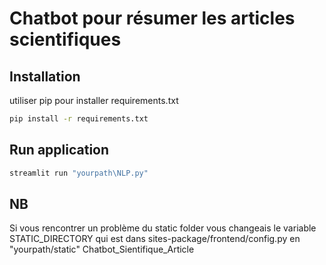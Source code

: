 # Chatbot pour résumer les articles scientifiques



## Installation

utiliser pip pour installer requirements.txt

```bash
pip install -r requirements.txt
```

## Run application

```bash
streamlit run "yourpath\NLP.py"
```

## NB
Si vous rencontrer un problème du static folder vous changeais le variable STATIC_DIRECTORY qui est dans sites-package/frontend/config.py en "yourpath/static" Chatbot_Sientifique_Article
